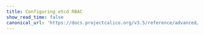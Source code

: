 ```yaml
---
title: Configuring etcd RBAC
show_read_time: false
canonical_url: 'https://docs.projectcalico.org/v3.5/reference/advanced/etcd-rbac/index'
---
```


